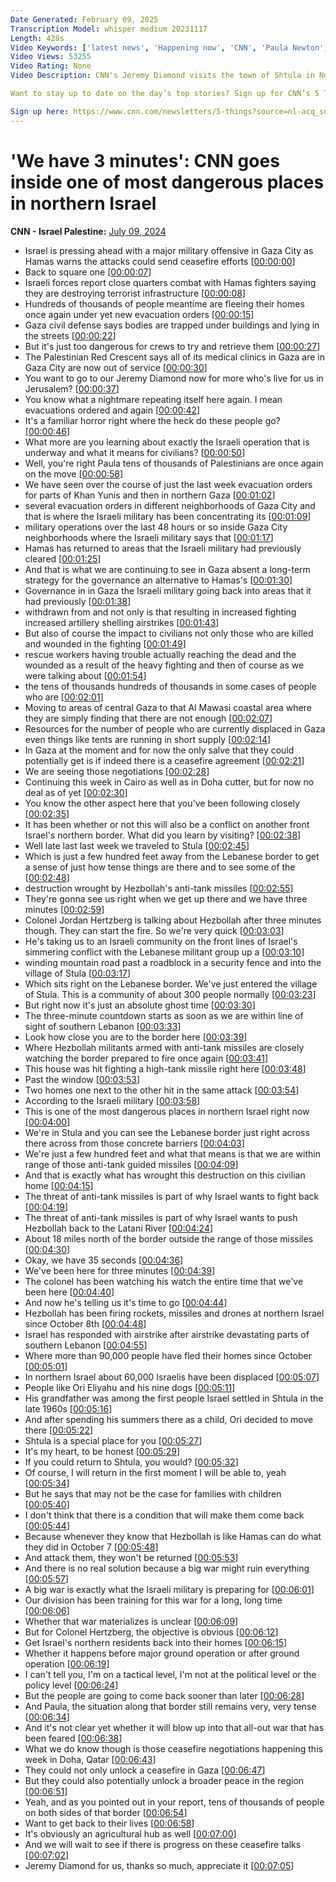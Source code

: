 ```yaml
---
Date Generated: February 09, 2025
Transcription Model: whisper medium 20231117
Length: 428s
Video Keywords: ['latest news', 'Happening now', 'CNN', 'Paula Newton', 'CNN Newsoom', 'Jeremy Diamond', 'Israel Hamas War', 'Norther Israel', 'Shtula', 'Hezbollah', 'Lebanon', 'Middle East', 'Gaza', 'Gaza Strip', 'Rafah', 'IDF', 'Israel Defense Forces']
Video Views: 53255
Video Rating: None
Video Description: CNN's Jeremy Diamond visits the town of Shtula in Northern Israel where Hezbollah forces have left devastation and destruction.  #CNN #news 

Want to stay up to date on the day’s top stories? Sign up for CNN’s 5 Things newsletter, and we’ll give you the 5 biggest stories you need to know, videos people are watching, and more! 

Sign up here: https://www.cnn.com/newsletters/5-things?source=nl-acq_social_youtubedesc&utm_source=nl-acq_social_youtubedesc
---
```


# 'We have 3 minutes': CNN goes inside one of most dangerous places in northern Israel
**CNN - Israel Palestine:** [July 09, 2024](https://www.youtube.com/watch?v=FWibxMDbMFc)
*  Israel is pressing ahead with a major military offensive in Gaza City as Hamas warns the attacks could send ceasefire efforts [[00:00:00](https://www.youtube.com/watch?v=FWibxMDbMFc&t=0.0s)]
*  Back to square one [[00:00:07](https://www.youtube.com/watch?v=FWibxMDbMFc&t=7.36s)]
*  Israeli forces report close quarters combat with Hamas fighters saying they are destroying terrorist infrastructure [[00:00:08](https://www.youtube.com/watch?v=FWibxMDbMFc&t=8.96s)]
*  Hundreds of thousands of people meantime are fleeing their homes once again under yet new evacuation orders [[00:00:15](https://www.youtube.com/watch?v=FWibxMDbMFc&t=15.6s)]
*  Gaza civil defense says bodies are trapped under buildings and lying in the streets [[00:00:22](https://www.youtube.com/watch?v=FWibxMDbMFc&t=22.8s)]
*  But it's just too dangerous for crews to try and retrieve them [[00:00:27](https://www.youtube.com/watch?v=FWibxMDbMFc&t=27.28s)]
*  The Palestinian Red Crescent says all of its medical clinics in Gaza are in Gaza City are now out of service [[00:00:30](https://www.youtube.com/watch?v=FWibxMDbMFc&t=30.6s)]
*  You want to go to our Jeremy Diamond now for more who's live for us in Jerusalem? [[00:00:37](https://www.youtube.com/watch?v=FWibxMDbMFc&t=37.760000000000005s)]
*  You know what a nightmare repeating itself here again. I mean evacuations ordered and again [[00:00:42](https://www.youtube.com/watch?v=FWibxMDbMFc&t=42.2s)]
*  It's a familiar horror right where the heck do these people go? [[00:00:46](https://www.youtube.com/watch?v=FWibxMDbMFc&t=46.760000000000005s)]
*  What more are you learning about exactly the Israeli operation that is underway and what it means for civilians? [[00:00:50](https://www.youtube.com/watch?v=FWibxMDbMFc&t=50.6s)]
*  Well, you're right Paula tens of thousands of Palestinians are once again on the move [[00:00:58](https://www.youtube.com/watch?v=FWibxMDbMFc&t=58.28s)]
*  We have seen over the course of just the last week evacuation orders for parts of Khan Yunis and then in northern Gaza [[00:01:02](https://www.youtube.com/watch?v=FWibxMDbMFc&t=62.800000000000004s)]
*  several evacuation orders in different neighborhoods of Gaza City and that is where the Israeli military has been concentrating its [[00:01:09](https://www.youtube.com/watch?v=FWibxMDbMFc&t=69.64s)]
*  military operations over the last 48 hours or so inside Gaza City neighborhoods where the Israeli military says that [[00:01:17](https://www.youtube.com/watch?v=FWibxMDbMFc&t=77.28s)]
*  Hamas has returned to areas that the Israeli military had previously cleared [[00:01:25](https://www.youtube.com/watch?v=FWibxMDbMFc&t=85.48s)]
*  And that is what we are continuing to see in Gaza absent a long-term strategy for the governance an alternative to Hamas's [[00:01:30](https://www.youtube.com/watch?v=FWibxMDbMFc&t=90.52s)]
*  Governance in in Gaza the Israeli military going back into areas that it had previously [[00:01:38](https://www.youtube.com/watch?v=FWibxMDbMFc&t=98.4s)]
*  withdrawn from and not only is that resulting in increased fighting increased artillery shelling airstrikes [[00:01:43](https://www.youtube.com/watch?v=FWibxMDbMFc&t=103.28s)]
*  But also of course the impact to civilians not only those who are killed and wounded in the fighting [[00:01:49](https://www.youtube.com/watch?v=FWibxMDbMFc&t=109.16s)]
*  rescue workers having trouble actually reaching the dead and the wounded as a result of the heavy fighting and then of course as we were talking about [[00:01:54](https://www.youtube.com/watch?v=FWibxMDbMFc&t=114.6s)]
*  the tens of thousands hundreds of thousands in some cases of people who are [[00:02:01](https://www.youtube.com/watch?v=FWibxMDbMFc&t=121.84s)]
*  Moving to areas of central Gaza to that Al Mawasi coastal area where they are simply finding that there are not enough [[00:02:07](https://www.youtube.com/watch?v=FWibxMDbMFc&t=127.88s)]
*  Resources for the number of people who are currently displaced in Gaza even things like tents are running in short supply [[00:02:14](https://www.youtube.com/watch?v=FWibxMDbMFc&t=134.24s)]
*  In Gaza at the moment and for now the only salve that they could potentially get is if indeed there is a ceasefire agreement [[00:02:21](https://www.youtube.com/watch?v=FWibxMDbMFc&t=141.44s)]
*  We are seeing those negotiations [[00:02:28](https://www.youtube.com/watch?v=FWibxMDbMFc&t=148.56s)]
*  Continuing this week in Cairo as well as in Doha cutter, but for now no deal as of yet [[00:02:30](https://www.youtube.com/watch?v=FWibxMDbMFc&t=150.28s)]
*  You know the other aspect here that you've been following closely [[00:02:35](https://www.youtube.com/watch?v=FWibxMDbMFc&t=155.4s)]
*  It has been whether or not this will also be a conflict on another front Israel's northern border. What did you learn by visiting? [[00:02:38](https://www.youtube.com/watch?v=FWibxMDbMFc&t=158.20000000000002s)]
*  Well late last last week we traveled to Stula [[00:02:45](https://www.youtube.com/watch?v=FWibxMDbMFc&t=165.6s)]
*  Which is just a few hundred feet away from the Lebanese border to get a sense of just how tense things are there and to see some of the [[00:02:48](https://www.youtube.com/watch?v=FWibxMDbMFc&t=168.64s)]
*  destruction wrought by Hezbollah's anti-tank missiles [[00:02:55](https://www.youtube.com/watch?v=FWibxMDbMFc&t=175.24s)]
*  They're gonna see us right when we get up there and we have three minutes [[00:02:59](https://www.youtube.com/watch?v=FWibxMDbMFc&t=179.76s)]
*  Colonel Jordan Hertzberg is talking about Hezbollah after three minutes though. They can start the fire. So we're very quick [[00:03:03](https://www.youtube.com/watch?v=FWibxMDbMFc&t=183.76s)]
*  He's taking us to an Israeli community on the front lines of Israel's simmering conflict with the Lebanese militant group up a [[00:03:10](https://www.youtube.com/watch?v=FWibxMDbMFc&t=190.32000000000002s)]
*  winding mountain road past a roadblock in a security fence and into the village of Stula [[00:03:17](https://www.youtube.com/watch?v=FWibxMDbMFc&t=197.24s)]
*  Which sits right on the Lebanese border. We've just entered the village of Stula. This is a community of about 300 people normally [[00:03:23](https://www.youtube.com/watch?v=FWibxMDbMFc&t=203.24s)]
*  But right now it's just an absolute ghost time [[00:03:30](https://www.youtube.com/watch?v=FWibxMDbMFc&t=210.24s)]
*  The three-minute countdown starts as soon as we are within line of sight of southern Lebanon [[00:03:33](https://www.youtube.com/watch?v=FWibxMDbMFc&t=213.24s)]
*  Look how close you are to the border here [[00:03:39](https://www.youtube.com/watch?v=FWibxMDbMFc&t=219.24s)]
*  Where Hezbollah militants armed with anti-tank missiles are closely watching the border prepared to fire once again [[00:03:41](https://www.youtube.com/watch?v=FWibxMDbMFc&t=221.24s)]
*  This house was hit fighting a high-tank missile right here [[00:03:48](https://www.youtube.com/watch?v=FWibxMDbMFc&t=228.24s)]
*  Past the window [[00:03:53](https://www.youtube.com/watch?v=FWibxMDbMFc&t=233.24s)]
*  Two homes one next to the other hit in the same attack [[00:03:54](https://www.youtube.com/watch?v=FWibxMDbMFc&t=234.24s)]
*  According to the Israeli military [[00:03:58](https://www.youtube.com/watch?v=FWibxMDbMFc&t=238.24s)]
*  This is one of the most dangerous places in northern Israel right now [[00:04:00](https://www.youtube.com/watch?v=FWibxMDbMFc&t=240.24s)]
*  We're in Stula and you can see the Lebanese border just right across there across from those concrete barriers [[00:04:03](https://www.youtube.com/watch?v=FWibxMDbMFc&t=243.24s)]
*  We're just a few hundred feet and what that means is that we are within range of those anti-tank guided missiles [[00:04:09](https://www.youtube.com/watch?v=FWibxMDbMFc&t=249.24s)]
*  And that is exactly what has wrought this destruction on this civilian home [[00:04:15](https://www.youtube.com/watch?v=FWibxMDbMFc&t=255.24s)]
*  The threat of anti-tank missiles is part of why Israel wants to fight back [[00:04:19](https://www.youtube.com/watch?v=FWibxMDbMFc&t=259.24s)]
*  The threat of anti-tank missiles is part of why Israel wants to push Hezbollah back to the Latani River [[00:04:24](https://www.youtube.com/watch?v=FWibxMDbMFc&t=264.24s)]
*  About 18 miles north of the border outside the range of those missiles [[00:04:30](https://www.youtube.com/watch?v=FWibxMDbMFc&t=270.24s)]
*  Okay, we have 35 seconds [[00:04:36](https://www.youtube.com/watch?v=FWibxMDbMFc&t=276.24s)]
*  We've been here for three minutes [[00:04:39](https://www.youtube.com/watch?v=FWibxMDbMFc&t=279.24s)]
*  The colonel has been watching his watch the entire time that we've been here [[00:04:40](https://www.youtube.com/watch?v=FWibxMDbMFc&t=280.24s)]
*  And now he's telling us it's time to go [[00:04:44](https://www.youtube.com/watch?v=FWibxMDbMFc&t=284.24s)]
*  Hezbollah has been firing rockets, missiles and drones at northern Israel since October 8th [[00:04:48](https://www.youtube.com/watch?v=FWibxMDbMFc&t=288.24s)]
*  Israel has responded with airstrike after airstrike devastating parts of southern Lebanon [[00:04:55](https://www.youtube.com/watch?v=FWibxMDbMFc&t=295.24s)]
*  Where more than 90,000 people have fled their homes since October [[00:05:01](https://www.youtube.com/watch?v=FWibxMDbMFc&t=301.24s)]
*  In northern Israel about 60,000 Israelis have been displaced [[00:05:07](https://www.youtube.com/watch?v=FWibxMDbMFc&t=307.24s)]
*  People like Ori Eliyahu and his nine dogs [[00:05:11](https://www.youtube.com/watch?v=FWibxMDbMFc&t=311.24s)]
*  His grandfather was among the first people Israel settled in Shtula in the late 1960s [[00:05:16](https://www.youtube.com/watch?v=FWibxMDbMFc&t=316.24s)]
*  And after spending his summers there as a child, Ori decided to move there [[00:05:22](https://www.youtube.com/watch?v=FWibxMDbMFc&t=322.24s)]
*  Shtula is a special place for you [[00:05:27](https://www.youtube.com/watch?v=FWibxMDbMFc&t=327.24s)]
*  It's my heart, to be honest [[00:05:29](https://www.youtube.com/watch?v=FWibxMDbMFc&t=329.24s)]
*  If you could return to Shtula, you would? [[00:05:32](https://www.youtube.com/watch?v=FWibxMDbMFc&t=332.24s)]
*  Of course, I will return in the first moment I will be able to, yeah [[00:05:34](https://www.youtube.com/watch?v=FWibxMDbMFc&t=334.24s)]
*  But he says that may not be the case for families with children [[00:05:40](https://www.youtube.com/watch?v=FWibxMDbMFc&t=340.24s)]
*  I don't think that there is a condition that will make them come back [[00:05:44](https://www.youtube.com/watch?v=FWibxMDbMFc&t=344.24s)]
*  Because whenever they know that Hezbollah is like Hamas can do what they did in October 7 [[00:05:48](https://www.youtube.com/watch?v=FWibxMDbMFc&t=348.24s)]
*  And attack them, they won't be returned [[00:05:53](https://www.youtube.com/watch?v=FWibxMDbMFc&t=353.24s)]
*  And there is no real solution because a big war might ruin everything [[00:05:57](https://www.youtube.com/watch?v=FWibxMDbMFc&t=357.24s)]
*  A big war is exactly what the Israeli military is preparing for [[00:06:01](https://www.youtube.com/watch?v=FWibxMDbMFc&t=361.24s)]
*  Our division has been training for this war for a long, long time [[00:06:06](https://www.youtube.com/watch?v=FWibxMDbMFc&t=366.24s)]
*  Whether that war materializes is unclear [[00:06:09](https://www.youtube.com/watch?v=FWibxMDbMFc&t=369.24s)]
*  But for Colonel Hertzberg, the objective is obvious [[00:06:12](https://www.youtube.com/watch?v=FWibxMDbMFc&t=372.24s)]
*  Get Israel's northern residents back into their homes [[00:06:15](https://www.youtube.com/watch?v=FWibxMDbMFc&t=375.24s)]
*  Whether it happens before major ground operation or after ground operation [[00:06:19](https://www.youtube.com/watch?v=FWibxMDbMFc&t=379.24s)]
*  I can't tell you, I'm on a tactical level, I'm not at the political level or the policy level [[00:06:24](https://www.youtube.com/watch?v=FWibxMDbMFc&t=384.24s)]
*  But the people are going to come back sooner than later [[00:06:28](https://www.youtube.com/watch?v=FWibxMDbMFc&t=388.24s)]
*  And Paula, the situation along that border still remains very, very tense [[00:06:34](https://www.youtube.com/watch?v=FWibxMDbMFc&t=394.24s)]
*  And it's not clear yet whether it will blow up into that all-out war that has been feared [[00:06:38](https://www.youtube.com/watch?v=FWibxMDbMFc&t=398.24s)]
*  What we do know though is those ceasefire negotiations happening this week in Doha, Qatar [[00:06:43](https://www.youtube.com/watch?v=FWibxMDbMFc&t=403.24s)]
*  They could not only unlock a ceasefire in Gaza [[00:06:47](https://www.youtube.com/watch?v=FWibxMDbMFc&t=407.24s)]
*  But they could also potentially unlock a broader peace in the region [[00:06:51](https://www.youtube.com/watch?v=FWibxMDbMFc&t=411.24s)]
*  Yeah, and as you pointed out in your report, tens of thousands of people on both sides of that border [[00:06:54](https://www.youtube.com/watch?v=FWibxMDbMFc&t=414.24s)]
*  Want to get back to their lives [[00:06:58](https://www.youtube.com/watch?v=FWibxMDbMFc&t=418.24s)]
*  It's obviously an agricultural hub as well [[00:07:00](https://www.youtube.com/watch?v=FWibxMDbMFc&t=420.24s)]
*  And we will wait to see if there is progress on these ceasefire talks [[00:07:02](https://www.youtube.com/watch?v=FWibxMDbMFc&t=422.24s)]
*  Jeremy Diamond for us, thanks so much, appreciate it [[00:07:05](https://www.youtube.com/watch?v=FWibxMDbMFc&t=425.24s)]
